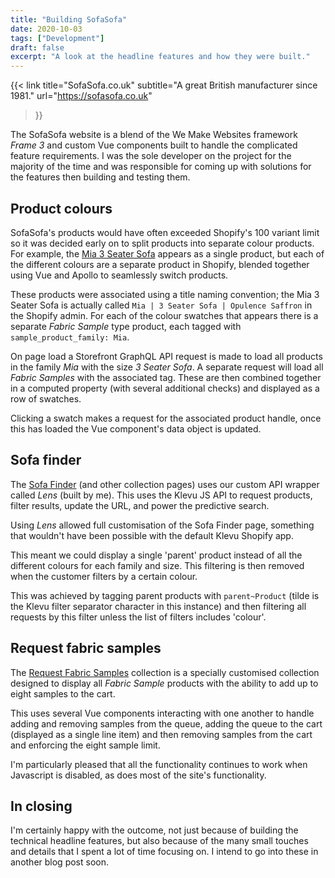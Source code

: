 ```yaml
---
title: "Building SofaSofa"
date: 2020-10-03
tags: ["Development"]
draft: false
excerpt: "A look at the headline features and how they were built."
---
```


{{<
  link
  title="SofaSofa.co.uk"
  subtitle="A great British manufacturer since 1981."
  url="https://sofasofa.co.uk"
>}}

The SofaSofa website is a blend of the We Make Websites framework _Frame 3_ and custom Vue components built to handle the complicated feature requirements. I was the sole developer on the project for the majority of the time and was responsible for coming up with solutions for the features then building and testing them.

## Product colours

SofaSofa's products would have often exceeded Shopify's 100 variant limit so it was decided early on to split products into separate colour products. For example, the [Mia 3 Seater Sofa](https://sofasofa.co.uk/products/mia-3-seater-sofa-opulence-saffron) appears as a single product, but each of the different colours are a separate product in Shopify, blended together using Vue and Apollo to seamlessly switch products.

These products were associated using a title naming convention; the Mia 3 Seater Sofa is actually called `Mia | 3 Seater Sofa | Opulence Saffron` in the Shopify admin. For each of the colour swatches that appears there is a separate _Fabric Sample_ type product, each tagged with `sample_product_family: Mia`.

On page load a Storefront GraphQL API request is made to load all products in the family _Mia_ with the size _3 Seater Sofa_. A separate request will load all _Fabric Samples_ with the associated tag. These are then combined together in a computed property (with several additional checks) and displayed as a row of swatches.

Clicking a swatch makes a request for the associated product handle, once this has loaded the Vue component's data object is updated.

## Sofa finder

The [Sofa Finder](https://sofasofa.co.uk/collections/sofa-finder) (and other collection pages) uses our custom API wrapper called _Lens_ (built by me). This uses the Klevu JS API to request products, filter results, update the URL, and power the predictive search.

Using _Lens_ allowed full customisation of the Sofa Finder page, something that wouldn't have been possible with the default Klevu Shopify app.

This meant we could display a single 'parent' product instead of all the different colours for each family and size. This filtering is then removed when the customer filters by a certain colour.

This was achieved by tagging parent products with `parent~Product` (tilde is the Klevu filter separator character in this instance) and then filtering all requests by this filter unless the list of filters includes 'colour'.

## Request fabric samples

The [Request Fabric Samples](https://sofasofa.co.uk/collections/fabric-samples) collection is a specially customised collection designed to display all _Fabric Sample_ products with the ability to add up to eight samples to the cart.

This uses several Vue components interacting with one another to handle adding and removing samples from the queue, adding the queue to the cart (displayed as a single line item) and then removing samples from the cart and enforcing the eight sample limit.

I'm particularly pleased that all the functionality continues to work when Javascript is disabled, as does most of the site's functionality.

## In closing

I'm certainly happy with the outcome, not just because of building the technical headline features, but also because of the many small touches and details that I spent a lot of time focusing on. I intend to go into these in another blog post soon.